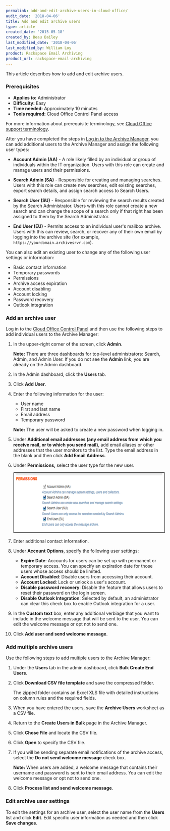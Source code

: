 ```yaml
---
permalink: add-and-edit-archive-users-in-cloud-office/
audit_date: '2018-04-06'
title: Add and edit archive users
type: article
created_date: '2015-05-18'
created_by: Beau Bailey
last_modified_date: '2018-04-06'
last_modified_by: William Loy
product: Rackspace Email Archiving
product_url: rackspace-email-archiving
---
```


This article describes how to add and edit archive users.

### Prerequisites

- **Applies to:** Administrator
- **Difficulty:** Easy
- **Time needed:** Approximately 10 minutes
- **Tools required:** Cloud Office Control Panel access

For more information about prerequisite terminology, see [Cloud Office support terminology](/how-to/cloud-office-support-terminology).

After you have completed the steps in [Log in to the Archive
Manager](/how-to/log-in-to-the-archive-manager),
you can add additional users to the Archive Manager and assign the
following user types:

-   **Account Admin (AA)** - A role likely filled by an individual or
    group of individuals within the IT organization. Users with this
    role can create and manage users and their permissions.

-   **Search Admin (SA)** - Responsible for creating and managing
    searches. Users with this role can create new searches, edit
    existing searches, export search details, and assign search access
    to Search Users.

-   **Search User (SU)** - Responsible for reviewing the search results
    created by the Search Administrator. Users with this role cannot
    create a new search and can change the scope of a search only if
    that right has been assigned to them by the Search Administrator.

-   **End User (EU)** - Permits access to an individual user's mailbox
    archive. Users with this can review, search, or recover any of their
    own email by logging into the archive site (for example,
    `https://yourdomain.archivesrvr.com`).

You can also edit an existing user to change any of the following user
settings or information:

-   Basic contact information
-   Temporary passwords
-   Permissions
-   Archive access expiration
-   Account disabling
-   Account locking
-   Password recovery
-   Outlook integration

### Add an archive user

Log in to the [Cloud Office Control Panel](https://cp.rackspace.com/) and then use the following steps to add individual users to the Archive Manager:

1.  In the upper-right corner of the screen, click **Admin**.

    **Note:** There are three dashboards for top-level
    administrators: Search, Admin, and Admin User. If you do not see
    the **Admin** link, you are already on the Admin dashboard.

2.  In the Admin dashboard, click the **Users** tab.

3.  Click **Add User**.

4.  Enter the following information for the user:

    - User name
    - First and last name
    - Email address
    - Temporary password

    **Note:** The user will be asked to create a new password when logging in.

5. Under **Additional email addresses (any email address from which you
   receive mail, or to which you send mail)**, add email aliases or
   other addresses that the user monitors to the list. Type the email
   address in the blank and then click **Add Email Address**.

6. Under **Permissions,** select the user type for the new user.

   <img src="4683.1.png" width="644" height="192" />

7. Enter additional contact information.

8. Under **Account Options**, specify the following user settings:

    - **Expire Date**: Accounts for users can be set up with permanent
      or temporary access. You can specify an expiration date for
      those users whose access should be limited.
    - **Account Disabled**: Disable users from accessing
      their account.
    - **Account Locked**: Lock or unlock a user's account.
    - **Disable password recovery**: Disable the feature that allows
      users to reset their password on the login screen.
    - **Disable Outlook Integration**: Selected by default, an
      administrator can clear this check box to enable Outlook
      integration for a user.

9.  In the **Custom text** box, enter any additional verbiage that you
    want to include in the welcome message that will be sent to
    the user. You can edit the welcome message or opt not to send one.

10. Click **Add user and send welcome message**.

### Add multiple archive users

Use the following steps to add multiple users to the Archive Manager:

1.  Under the **Users** tab in the admin dashboard, click **Bulk Create
    End Users**.

2.  Click **Download CSV file template** and save the compressed
    folder.
    
    The zipped folder contains an Excel XLS file with detailed
    instructions on column rules and the required fields.

3.  When you have entered the users, save the **Archive Users**
    worksheet as a CSV file.

4.  Return to the **Create Users in Bulk** page in the Archive
    Manager.

5.  Click **Chose File** and locate the CSV file.

6.  Click **Open** to specify the CSV file.

7.  If you will be sending separate email notifications of the archive
    access, select the **Do not send welcome message** check box.

    **Note:** When users are added, a welcome message <span>that
    contains their username and password</span> is sent to their
    email address. You can edit the welcome message or opt not to send
    one.

8.  Click **Process list and send welcome message**.

### Edit archive user settings

To edit the settings for an archive user, select the user name from
the **Users** list and click **Edit**. Edit specific user information as
needed and then click **Save changes**.
